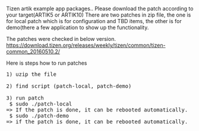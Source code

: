 Tizen artik example app packages..
Please download the patch according to your target(ARTIK5 or ARTIK10)
There are two patches in zip file, the one is for local patch which is for configuration and TBD items, 
the other is for demo(there a few application to show up the functionality.

The patches were checked in below version.<br>
https://download.tizen.org/releases/weekly/tizen/common/tizen-common_20160510.2/

Here is steps how to run patches
<pre>
1) uzip the file 

2) find script (patch-local, patch-demo)

3) run patch
 $ sudo ./patch-local
=> If the patch is done, it can be rebooted automatically.
 $ sudo ./patch-demo
=> if the patch is done, it can be rebooted automatically.
</pre>
